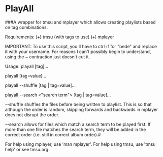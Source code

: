 PlayAll
=======

###A wrapper for tmsu and mplayer which allows creating playlists based on tag combinations. 

Requirements:
  (+) tmsu (with tags to use)
  (+) mplayer
  
IMPORTANT:
  To use this script, you'll have to ctrl+f for "bede" and replace it with your username.
  For reasons I can't possibly begin to understand, using the ~ contraction just doesn't cut it.
  

Usage:
  playall [tag]...
  
  playall [tag=value]...
  
  playall --shuffle [tag | tag=value]...
  
  playall --search <"search term"> [tag | tag=value]...
  
  
--shuffle shuffles the files before being written to playlist. This is so that although the order is random, skipping forwards and backwards in mplayer does not disrupt the order.

--search allows for files which match a search term to be played first. If more than one file matches the search term, they will be added in the correct order (i.e. still in correct album order).#

For help using mplayer, use 'man mplayer'.
For help using tmsu, use 'tmsu help' or see tmsu.org.
